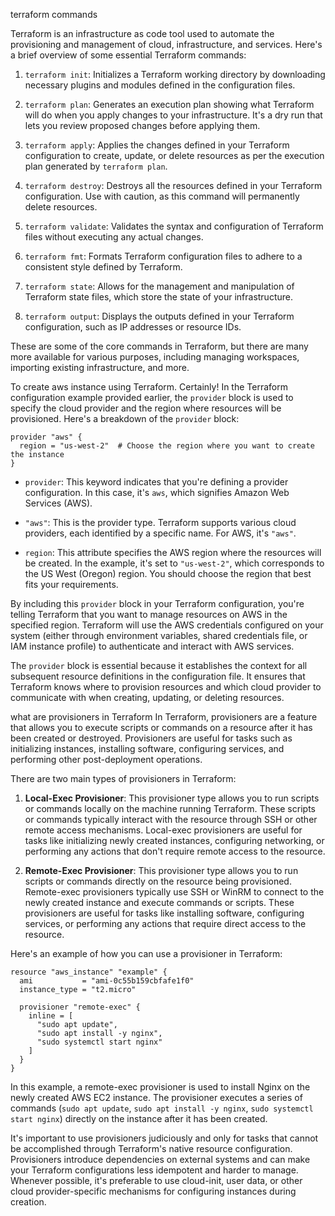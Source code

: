 terraform commands

Terraform is an infrastructure as code tool used to automate the provisioning and management of cloud, infrastructure, and services. Here's a brief overview of some essential Terraform commands:

1. `terraform init`: Initializes a Terraform working directory by downloading necessary plugins and modules defined in the configuration files.

2. `terraform plan`: Generates an execution plan showing what Terraform will do when you apply changes to your infrastructure. It's a dry run that lets you review proposed changes before applying them.

3. `terraform apply`: Applies the changes defined in your Terraform configuration to create, update, or delete resources as per the execution plan generated by `terraform plan`.

4. `terraform destroy`: Destroys all the resources defined in your Terraform configuration. Use with caution, as this command will permanently delete resources.

5. `terraform validate`: Validates the syntax and configuration of Terraform files without executing any actual changes.

6. `terraform fmt`: Formats Terraform configuration files to adhere to a consistent style defined by Terraform.

7. `terraform state`: Allows for the management and manipulation of Terraform state files, which store the state of your infrastructure.

8. `terraform output`: Displays the outputs defined in your Terraform configuration, such as IP addresses or resource IDs.

These are some of the core commands in Terraform, but there are many more available for various purposes, including managing workspaces, importing existing infrastructure, and more.

To create aws instance using Terraform.
Certainly! In the Terraform configuration example provided earlier, the `provider` block is used to specify the cloud provider and the region where resources will be provisioned. Here's a breakdown of the `provider` block:

```hcl
provider "aws" {
  region = "us-west-2"  # Choose the region where you want to create the instance
}
```

- `provider`: This keyword indicates that you're defining a provider configuration. In this case, it's `aws`, which signifies Amazon Web Services (AWS).

- `"aws"`: This is the provider type. Terraform supports various cloud providers, each identified by a specific name. For AWS, it's `"aws"`.

- `region`: This attribute specifies the AWS region where the resources will be created. In the example, it's set to `"us-west-2"`, which corresponds to the US West (Oregon) region. You should choose the region that best fits your requirements.

By including this `provider` block in your Terraform configuration, you're telling Terraform that you want to manage resources on AWS in the specified region. Terraform will use the AWS credentials configured on your system (either through environment variables, shared credentials file, or IAM instance profile) to authenticate and interact with AWS services.

The `provider` block is essential because it establishes the context for all subsequent resource definitions in the configuration file. It ensures that Terraform knows where to provision resources and which cloud provider to communicate with when creating, updating, or deleting resources.

what are provisioners in Terraform
In Terraform, provisioners are a feature that allows you to execute scripts or commands on a resource after it has been created or destroyed. Provisioners are useful for tasks such as initializing instances, installing software, configuring services, and performing other post-deployment operations.

There are two main types of provisioners in Terraform:

1. **Local-Exec Provisioner**: This provisioner type allows you to run scripts or commands locally on the machine running Terraform. These scripts or commands typically interact with the resource through SSH or other remote access mechanisms. Local-exec provisioners are useful for tasks like initializing newly created instances, configuring networking, or performing any actions that don't require remote access to the resource.

2. **Remote-Exec Provisioner**: This provisioner type allows you to run scripts or commands directly on the resource being provisioned. Remote-exec provisioners typically use SSH or WinRM to connect to the newly created instance and execute commands or scripts. These provisioners are useful for tasks like installing software, configuring services, or performing any actions that require direct access to the resource.

Here's an example of how you can use a provisioner in Terraform:

```hcl
resource "aws_instance" "example" {
  ami           = "ami-0c55b159cbfafe1f0"
  instance_type = "t2.micro"

  provisioner "remote-exec" {
    inline = [
      "sudo apt update",
      "sudo apt install -y nginx",
      "sudo systemctl start nginx"
    ]
  }
}
```

In this example, a remote-exec provisioner is used to install Nginx on the newly created AWS EC2 instance. The provisioner executes a series of commands (`sudo apt update`, `sudo apt install -y nginx`, `sudo systemctl start nginx`) directly on the instance after it has been created.

It's important to use provisioners judiciously and only for tasks that cannot be accomplished through Terraform's native resource configuration. Provisioners introduce dependencies on external systems and can make your Terraform configurations less idempotent and harder to manage. Whenever possible, it's preferable to use cloud-init, user data, or other cloud provider-specific mechanisms for configuring instances during creation.
